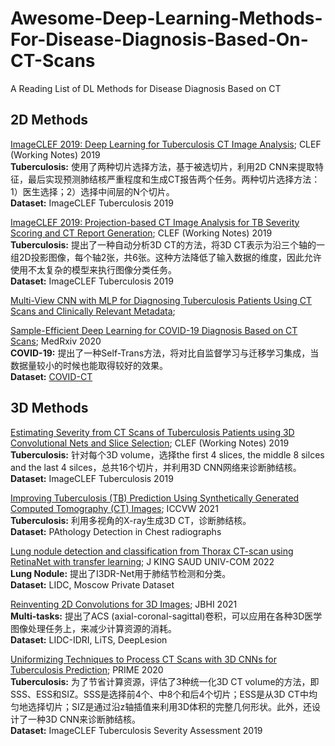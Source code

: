 # Awesome-Deep-Learning-Methods-For-Disease-Diagnosis-Based-On-CT-Scans
A Reading List of DL Methods for Disease Diagnosis Based on CT

## 2D Methods
[ImageCLEF 2019: Deep Learning for Tuberculosis CT Image Analysis](https://ceur-ws.org/Vol-2380/paper_54.pdf); CLEF (Working Notes) 2019  
**Tuberculosis:** 使用了两种切片选择方法，基于被选切片，利用2D CNN来提取特征，最后实现预测肺结核严重程度和生成CT报告两个任务。两种切片选择方法：1）医生选择；2）选择中间层的N个切片。  
**Dataset:** ImageCLEF Tuberculosis 2019

[ImageCLEF 2019: Projection-based CT Image Analysis for TB Severity Scoring and CT Report Generation](https://ceur-ws.org/Vol-2380/paper_70.pdf); CLEF (Working Notes) 2019  
**Tuberculosis:** 提出了一种自动分析3D CT的方法，将3D CT表示为沿三个轴的一组2D投影图像，每个轴2张，共6张。这种方法降低了输入数据的维度，因此允许使用不太复杂的模型来执行图像分类任务。  
**Dataset:** ImageCLEF Tuberculosis 2019

[Multi-View CNN with MLP for Diagnosing Tuberculosis  Patients Using CT Scans and Clinically Relevant  Metadata](https://www.researchgate.net/profile/U-Cevik/publication/334654878_Multi-View_CNN_with_MLP_for_Diagnosing_Tuberculosis_Patients_Using_CT_Scans_and_Clinically_Relevant_Metadata/links/5d387e58299bf1995b47dc1a/Multi-View-CNN-with-MLP-for-Diagnosing-Tuberculosis-Patients-Using-CT-Scans-and-Clinically-Relevant-Metadata.pdf); 

[Sample-Efficient Deep Learning for COVID-19 Diagnosis Based on CT Scans](https://www.medrxiv.org/content/10.1101/2020.04.13.20063941v1.full.pdf); MedRxiv 2020  
**COVID-19:** 提出了一种Self-Trans方法，将对比自监督学习与迁移学习集成，当数据量较小的时候也能取得较好的效果。  
**Dataset:** [COVID-CT](https://github.com/UCSD-AI4H/COVID-CT)


## 3D Methods
[Estimating Severity from CT Scans of Tuberculosis Patients using 3D Convolutional Nets and Slice Selection](https://www.researchgate.net/profile/Hasib-Zunair/publication/334680379_Estimating_Severity_from_CT_Scans_of_Tuberculosis_Patients_using_3D_Convolutional_Nets_and_Slice_Selection/links/5e585b99a6fdccbeba079f36/Estimating-Severity-from-CT-Scans-of-Tuberculosis-Patients-using-3D-Convolutional-Nets-and-Slice-Selection.pdf); CLEF (Working Notes) 2019  
**Tuberculosis:** 针对每个3D volume，选择the first 4 slices, the middle 8 silces and the last 4 silces，总共16个切片，并利用3D CNN网络来诊断肺结核。  
**Dataset:** ImageCLEF Tuberculosis 2019

[Improving Tuberculosis (TB) Prediction Using Synthetically Generated Computed Tomography (CT) Images](https://openaccess.thecvf.com/content/ICCV2021W/CVAMD/papers/Lewis_Improving_Tuberculosis_TB_Prediction_Using_Synthetically_Generated_Computed_Tomography_CT_ICCVW_2021_paper.pdf); ICCVW 2021  
**Tuberculosis:** 利用多视角的X-ray生成3D CT，诊断肺结核。  
**Dataset:** PAthology Detection in Chest radiographs

[Lung nodule detection and classification from Thorax CT-scan using RetinaNet with transfer learning](https://www.sciencedirect.com/science/article/pii/S1319157820303335); J KING SAUD UNIV-COM 2022  
**Lung Nodule:** 提出了I3DR-Net用于肺结节检测和分类。  
**Dataset:** LIDC, Moscow Private Dataset

[Reinventing 2D Convolutions for 3D Images](https://ieeexplore.ieee.org/abstract/document/9314699); JBHI 2021  
**Multi-tasks:** 提出了ACS (axial-coronal-sagittal)卷积，可以应用在各种3D医学图像处理任务上，来减少计算资源的消耗。  
**Dataset:** LIDC-IDRI, LiTS, DeepLesion

[Uniformizing Techniques to Process CT Scans with 3D CNNs for Tuberculosis Prediction](https://link.springer.com/chapter/10.1007/978-3-030-59354-4_15); PRIME 2020  
**Tuberculosis:** 为了节省计算资源，评估了3种统一化3D CT volume的方法，即SSS、ESS和SIZ。SSS是选择前4个、中8个和后4个切片；ESS是从3D CT中均匀地选择切片；SIZ是通过沿z轴插值来利用3D体积的完整几何形状。此外，还设计了一种3D CNN来诊断肺结核。  
**Dataset:** ImageCLEF Tuberculosis Severity Assessment 2019